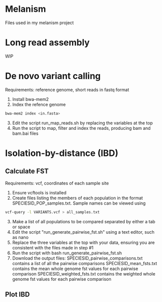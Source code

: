 # Melanism
Files used in my melanism project

# Long read assembly

WIP


# De novo variant calling

Requirements: reference genome, short reads in fastq format

1) Install bwa-mem2
2) Index the refence genome
```bash
bwa-mem2 index <in.fasta>
```
3) Edit the script run_map_reads.sh by replacing the variables at the top
4) Run the script to map, filter and index the reads, producing bam and bam.bai files


# Isolation-by-distance (IBD)

## Calculate FST

Requirements: vcf, coordinates of each sample site

1) Ensure vcftools is installed
2) Create files listing the members of each population in the format SPECIESID_POP_samples.txt. Sample names can be viewed using
```bash
vcf-query -l VARIANTS.vcf > all_samples.txt
```
3) Make a list of all populations to be compared separated by either a tab or space
4) Edit the script "run_generate_pairwise_fst.sh" using a text editor, such as nano
5) Replace the three variables at the top with your data, ensuring you are consistent with the files made in step #1
6) Run the script with bash run_generate_pairwise_fst.sh
7) Download the output files:
SPECIESID_pairwise_comparisons.txt contains a list of all the pairwise comparisons
SPECIESID_mean_fsts.txt contains the mean whole genome fst values for each pairwise comparison
SPECIESID_weighted_fsts.txt contains the weighted whole genome fst values for each pairwise comparison

## Plot IBD
